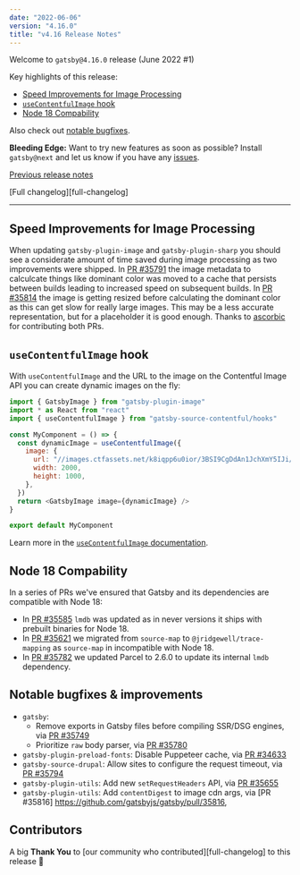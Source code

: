 ```yaml
---
date: "2022-06-06"
version: "4.16.0"
title: "v4.16 Release Notes"
---
```


Welcome to `gatsby@4.16.0` release (June 2022 #1)

Key highlights of this release:

- [Speed Improvements for Image Processing](#speed-improvements-for-image-processing)
- [`useContentfulImage` hook](#usecontentfulimage-hook)
- [Node 18 Compability](#node-18-compability)

Also check out [notable bugfixes](#notable-bugfixes--improvements).

**Bleeding Edge:** Want to try new features as soon as possible? Install `gatsby@next` and let us know if you have any [issues](https://github.com/gatsbyjs/gatsby/issues).

[Previous release notes](/docs/reference/release-notes/v4.15)

[Full changelog][full-changelog]

---

## Speed Improvements for Image Processing

When updating `gatsby-plugin-image` and `gatsby-plugin-sharp` you should see a considerate amount of time saved during image processing as two improvements were shipped. In [PR #35791](https://github.com/gatsbyjs/gatsby/pull/35791) the image metadata to calculcate things like dominant color was moved to a cache that persists between builds leading to increased speed on subsequent builds. In [PR #35814](https://github.com/gatsbyjs/gatsby/pull/35814) the image is getting resized before calculating the dominant color as this can get slow for really large images. This may be a less accurate representation, but for a placeholder it is good enough. Thanks to [ascorbic](https://github.com/ascorbic) for contributing both PRs.

## `useContentfulImage` hook

With `useContentfulImage` and the URL to the image on the Contentful Image API you can create dynamic images on the fly:

```js
import { GatsbyImage } from "gatsby-plugin-image"
import * as React from "react"
import { useContentfulImage } from "gatsby-source-contentful/hooks"

const MyComponent = () => {
  const dynamicImage = useContentfulImage({
    image: {
      url: "//images.ctfassets.net/k8iqpp6u0ior/3BSI9CgDdAn1JchXmY5IJi/f97a2185b3395591b98008647ad6fd3c/camylla-battani-AoqgGAqrLpU-unsplash.jpg",
      width: 2000,
      height: 1000,
    },
  })
  return <GatsbyImage image={dynamicImage} />
}

export default MyComponent
```

Learn more in the [`useContentfulImage` documentation](https://github.com/gatsbyjs/gatsby/blob/master/packages/gatsby-source-contentful/README.md#building-images-on-the-fly-via-usecontentfulimage).

## Node 18 Compability

In a series of PRs we've ensured that Gatsby and its dependencies are compatible with Node 18:

- In [PR #35585](https://github.com/gatsbyjs/gatsby/pull/35585) `lmdb` was updated as in never versions it ships with prebuilt binaries for Node 18.
- In [PR #35621](https://github.com/gatsbyjs/gatsby/pull/35621) we migrated from `source-map` to `@jridgewell/trace-mapping` as `source-map` in incompatible with Node 18.
- In [PR #35782](https://github.com/gatsbyjs/gatsby/pull/35782) we updated Parcel to 2.6.0 to update its internal `lmdb` dependency.

## Notable bugfixes & improvements

- `gatsby`:
  - Remove exports in Gatsby files before compiling SSR/DSG engines, via [PR #35749](https://github.com/gatsbyjs/gatsby/pull/35749)
  - Prioritize `raw` body parser, via [PR #35780](https://github.com/gatsbyjs/gatsby/pull/35780)
- `gatsby-plugin-preload-fonts`: Disable Puppeteer cache, via [PR #34633](https://github.com/gatsbyjs/gatsby/pull/34633)
- `gatsby-source-drupal`: Allow sites to configure the request timeout, via [PR #35794](https://github.com/gatsbyjs/gatsby/pull/35794)
- `gatsby-plugin-utils`: Add new `setRequestHeaders` API, via [PR #35655](https://github.com/gatsbyjs/gatsby/pull/35655)
- `gatsby-plugin-utils`: Add `contentDigest` to image cdn args, via [PR #35816] https://github.com/gatsbyjs/gatsby/pull/35816, 

## Contributors

A big **Thank You** to [our community who contributed][full-changelog] to this release 💜

